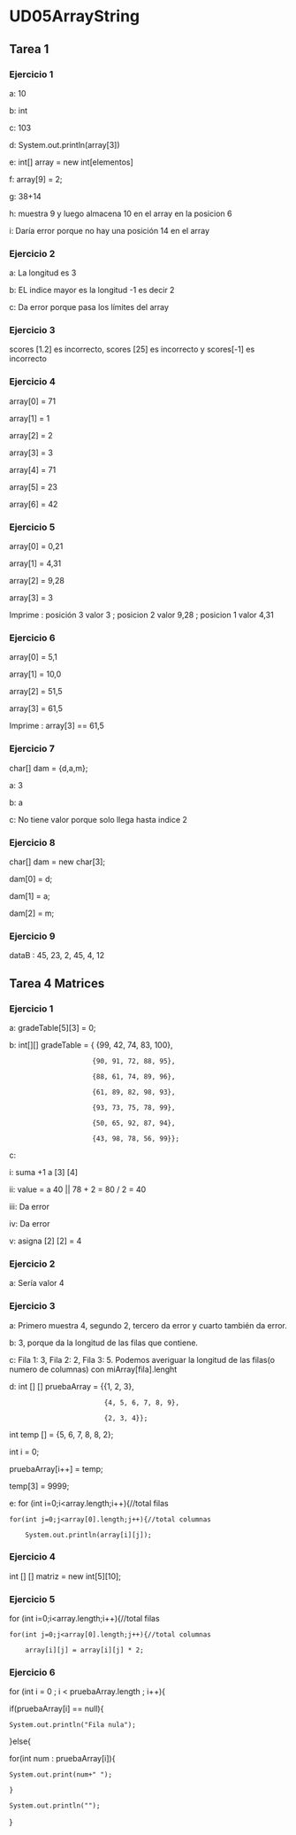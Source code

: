 # UD05ArrayString

## Tarea 1
### Ejercicio 1
a: 10

b: int

c: 103

d: System.out.println(array[3])

e: int[] array = new int[elementos]

f: array[9] = 2;

g: 38+14

h: muestra 9 y luego almacena 10 en el array en la posicion 6

i: Daría error porque no hay una posición 14 en el array

### Ejercicio 2
a: La longitud es 3

b: EL indice mayor es la longitud -1 es decir 2

c: Da error porque pasa los límites del array

### Ejercicio 3
scores [1.2] es incorrecto, scores [25] es incorrecto y scores[-1] es incorrecto

### Ejercicio 4
array[0] = 71

array[1] = 1

array[2] = 2

array[3] = 3

array[4] = 71

array[5] = 23

array[6] = 42
### Ejercicio 5
array[0] = 0,21

array[1] = 4,31

array[2] = 9,28

array[3] = 3

Imprime : posición 3 valor 3 ; posicion 2 valor 9,28 ; posicion 1 valor 4,31
### Ejercicio 6
array[0] = 5,1

array[1] = 10,0

array[2] = 51,5

array[3] = 61,5

Imprime : array[3] == 61,5
### Ejercicio 7
char[] dam = {d,a,m};

a: 3

b: a

c: No tiene valor porque solo llega hasta indice 2

### Ejercicio 8
char[] dam = new char[3];

dam[0] = d;

dam[1] = a;

dam[2] = m;

### Ejercicio 9
dataB : 45, 23, 2, 45, 4, 12

## Tarea 4 Matrices
### Ejercicio 1
a: gradeTable[5][3] = 0;

b: int[][] gradeTable = { {99, 42, 74, 83, 100},

                         {90, 91, 72, 88, 95},
                         
                         {88, 61, 74, 89, 96},
                         
                         {61, 89, 82, 98, 93},
                         
                         {93, 73, 75, 78, 99},
                         
                         {50, 65, 92, 87, 94},
                         
                         {43, 98, 78, 56, 99}};

c:

  i: suma +1 a [3] [4]

  ii: value = a 40 || 78 + 2 = 80 / 2 = 40

  iii: Da error

  iv: Da error

  v: asigna [2] [2] = 4

### Ejercicio 2
a: Sería valor 4

### Ejercicio 3
a: Primero muestra 4, segundo 2, tercero da error y cuarto también da error.

b: 3, porque da la longitud de las filas que contiene.

c: Fila 1: 3, Fila 2: 2, Fila 3: 5. Podemos averiguar la longitud de las filas(o numero de columnas) con miArray[fila].lenght

d: int [] [] pruebaArray = {{1, 2, 3},

                            {4, 5, 6, 7, 8, 9},

                            {2, 3, 4}};

  int temp [] = {5, 6, 7, 8, 8, 2};

  int i = 0;

  pruebaArray[i++] = temp;

  temp[3] = 9999;

e: for (int i=0;i<array.length;i++){//total filas

    for(int j=0;j<array[0].length;j++){//total columnas
    
        System.out.println(array[i][j]);

### Ejercicio 4
int [] [] matriz = new int[5][10];

### Ejercicio 5
for (int i=0;i<array.length;i++){//total filas

    for(int j=0;j<array[0].length;j++){//total columnas
    
        array[i][j] = array[i][j] * 2;


### Ejercicio 6
for (int i = 0 ; i < pruebaArray.length ; i++){

  if(pruebaArray[i] == null){

    System.out.println("Fila nula");

}else{
  
  for(int num : pruebaArray[i]){

    System.out.print(num+" ");

    }

    System.out.println("");
    
}
